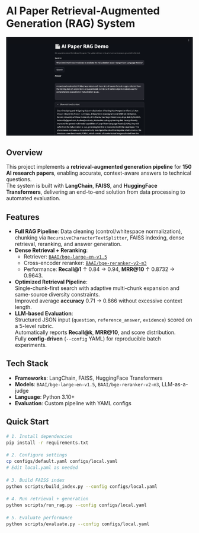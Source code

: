 # AI Paper Retrieval-Augmented Generation (RAG) System
![Demo Screenshot](assets/demo.png)
## Overview
This project implements a **retrieval-augmented generation pipeline** for **150 AI research papers**, enabling accurate, context-aware answers to technical questions.  
The system is built with **LangChain**, **FAISS**, and **HuggingFace Transformers**, delivering an end-to-end solution from data processing to automated evaluation.

## Features
- **Full RAG Pipeline**: Data cleaning (control/whitespace normalization), chunking via `RecursiveCharacterTextSplitter`, FAISS indexing, dense retrieval, reranking, and answer generation.
- **Dense Retrieval + Reranking**:  
  - Retriever: [`BAAI/bge-large-en-v1.5`](https://huggingface.co/BAAI/bge-large-en-v1.5)  
  - Cross-encoder reranker: [`BAAI/bge-reranker-v2-m3`](https://huggingface.co/BAAI/bge-reranker-v2-m3)  
  - Performance: **Recall@1** ↑ 0.84 → 0.94, **MRR@10** ↑ 0.8732 → 0.9643.
- **Optimized Retrieval Pipeline**:  
  Single-chunk-first search with adaptive multi-chunk expansion and same-source diversity constraints.  
  Improved average **accuracy** 0.71 → 0.866 without excessive context length.
- **LLM-based Evaluation**:  
  Structured JSON input (`question`, `reference_answer`, `evidence`) scored on a 5-level rubric.  
  Automatically reports **Recall@k**, **MRR@10**, and score distribution.  
  Fully **config-driven** (`--config` YAML) for reproducible batch experiments.

## Tech Stack
- **Frameworks**: LangChain, FAISS, HuggingFace Transformers
- **Models**: `BAAI/bge-large-en-v1.5`, `BAAI/bge-reranker-v2-m3`, LLM-as-a-judge
- **Language**: Python 3.10+
- **Evaluation**: Custom pipeline with YAML configs

## Quick Start
```bash
# 1. Install dependencies
pip install -r requirements.txt

# 2. Configure settings
cp configs/default.yaml configs/local.yaml
# Edit local.yaml as needed

# 3. Build FAISS index
python scripts/build_index.py --config configs/local.yaml

# 4. Run retrieval + generation
python scripts/run_rag.py --config configs/local.yaml

# 5. Evaluate performance
python scripts/evaluate.py --config configs/local.yaml
